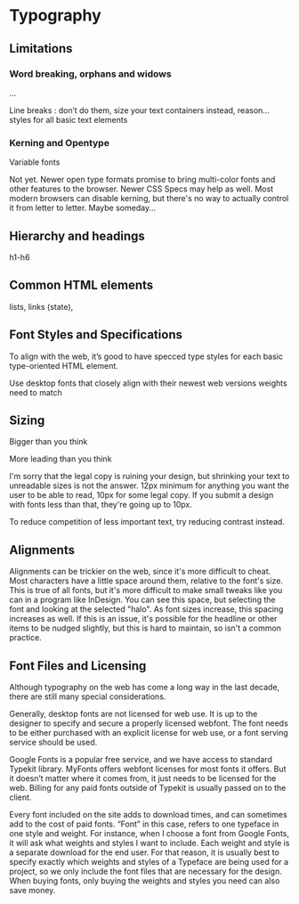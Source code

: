 # Typography

## Limitations

### Word breaking, orphans and widows

...

Line breaks : don’t do them, size your text containers instead, reason…
styles for all basic text elements

### Kerning and Opentype

Variable fonts

Not yet. Newer open type formats promise to bring multi-color fonts and other features to the browser. Newer CSS Specs may help as well. Most modern browsers can disable kerning, but there's no way to actually control it from letter to letter. Maybe someday...

## Hierarchy and headings

h1-h6

## Common HTML elements

lists, links (state),

## Font Styles and Specifications

To align with the web, it’s good to have specced type styles for each basic type-oriented HTML element.

Use desktop fonts that closely align with their newest web versions
weights need to match

## Sizing

Bigger than you think

More leading than you think

I'm sorry that the legal copy is ruining your design, but shrinking your text to unreadable sizes is not the answer. 12px minimum for anything you want the user to be able to read, 10px for some legal copy. If you submit a design with fonts less than that, they're going up to 10px.

To reduce competition of less important text, try reducing contrast instead.

## Alignments

Alignments can be trickier on the web, since it's more difficult to cheat. Most characters have a little space around them, relative to the font's size. This is true of all fonts, but it's more difficult to make small tweaks like you can in a program like InDesign. You can see this space, but selecting the font and looking at the selected "halo". As font sizes increase, this spacing increases as well. If this is an issue, it's possible for the headline or other items to be nudged slightly, but this is hard to maintain, so isn't a common practice.

## Font Files and Licensing

Although typography on the web has come a long way in the last decade, there are still many special considerations.

Generally, desktop fonts are not licensed for web use. It is up to the designer to specify and secure a properly licensed webfont. The font needs to be either purchased with an explicit license for web use, or a font serving service should be used.

Google Fonts is a popular free service, and we have access to standard Typekit library. MyFonts offers webfont licenses for most fonts it offers. But it doesn’t matter where it comes from, it just needs to be licensed for the web. Billing for any paid fonts outside of Typekit is usually passed on to the client.

Every font included on the site adds to download times, and can sometimes add to the cost of paid fonts. “Font” in this case, refers to one typeface in one style and weight. For instance, when I choose a font from Google Fonts, it will ask what weights and styles I want to include. Each weight and style is a separate download for the end user. For that reason, it is usually best to specify exactly which weights and styles of a Typeface are being used for a project, so we only include the font files that are necessary for the design. When buying fonts, only buying the weights and styles you need can also save money.
